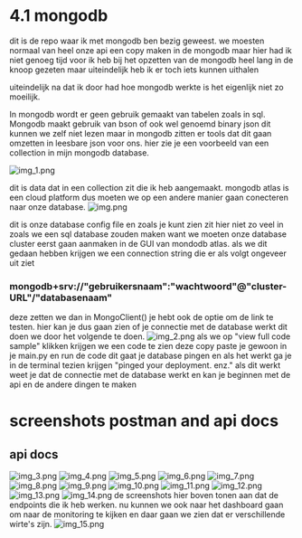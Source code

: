 # 4.1 mongodb

dit is de repo waar ik met mongodb ben bezig geweest. we moesten normaal van heel onze api een copy maken in de mongodb maar hier had ik niet genoeg tijd voor ik heb bij het opzetten van de mongodb heel lang in de knoop gezeten maar uiteindelijk heb ik er toch iets kunnen uithalen

uiteindelijk na dat ik door had hoe mongodb werkte is het eigenlijk niet zo moeilijk.

In mongodb wordt er geen gebruik gemaakt van tabelen zoals in sql. Mongodb maakt gebruik van bson of ook wel genoemd binary json dit kunnen we zelf niet lezen maar in mongodb zitten er tools dat dit gaan omzetten in leesbare json voor ons.
hier zie je een voorbeeld van een collection in mijn mongodb database.

![img_1.png](img_1.png)

dit is data dat in een collection zit die ik heb aangemaakt.
mongodb atlas is een cloud platform dus moeten we op een andere manier gaan conecteren naar onze database.
![img.png](img.png)

dit is onze database config file en zoals je kunt zien zit hier niet zo veel in zoals we een sql database zouden maken want we moeten onze database cluster eerst gaan aanmaken in de GUI van mondodb atlas. als we dit gedaan hebben krijgen we een connection string die er als volgt ongeveer uit ziet
### mongodb+srv://"gebruikersnaam":"wachtwoord"@"cluster-URL"/"databasenaam"

deze zetten we dan in MongoClient()
je hebt ook de optie om de link te testen. hier kan je dus gaan zien of je connectie met de database werkt dit doen we door het volgende te doen.
![img_2.png](img_2.png)
als we op "view full code sample" klikken krijgen we een code te zien deze copy paste je gewoon in je main.py en run de code dit gaat je database pingen en als het werkt ga je in de terminal tezien krijgen "pinged your deployment. enz."
als dit werkt weet je dat de connectie met de database werkt en kan je beginnen met de api en de andere dingen te maken

# screenshots postman and api docs
## api docs
![img_3.png](img_3.png)
![img_4.png](img_4.png)
![img_5.png](img_5.png)
![img_6.png](img_6.png)
![img_7.png](img_7.png)
![img_8.png](img_8.png)
![img_9.png](img_9.png)
![img_10.png](img_10.png)
![img_11.png](img_11.png)
![img_12.png](img_12.png)
![img_13.png](img_13.png)
![img_14.png](img_14.png)
de screenshots hier boven tonen aan dat de endpoints die ik heb werken. nu kunnen we ook naar het dashboard gaan om naar de monitoring te kijken en daar gaan we zien dat er verschillende wirte's zijn.
![img_15.png](img_15.png)
